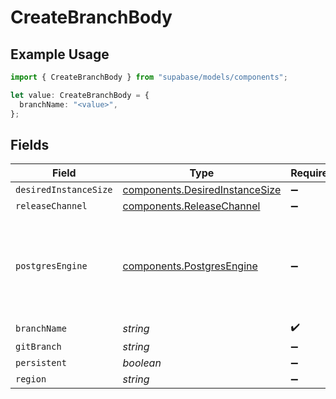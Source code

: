# CreateBranchBody

## Example Usage

```typescript
import { CreateBranchBody } from "supabase/models/components";

let value: CreateBranchBody = {
  branchName: "<value>",
};
```

## Fields

| Field                                                                            | Type                                                                             | Required                                                                         | Description                                                                      |
| -------------------------------------------------------------------------------- | -------------------------------------------------------------------------------- | -------------------------------------------------------------------------------- | -------------------------------------------------------------------------------- |
| `desiredInstanceSize`                                                            | [components.DesiredInstanceSize](../../models/components/desiredinstancesize.md) | :heavy_minus_sign:                                                               | N/A                                                                              |
| `releaseChannel`                                                                 | [components.ReleaseChannel](../../models/components/releasechannel.md)           | :heavy_minus_sign:                                                               | N/A                                                                              |
| `postgresEngine`                                                                 | [components.PostgresEngine](../../models/components/postgresengine.md)           | :heavy_minus_sign:                                                               | Postgres engine version. If not provided, the latest version will be used.       |
| `branchName`                                                                     | *string*                                                                         | :heavy_check_mark:                                                               | N/A                                                                              |
| `gitBranch`                                                                      | *string*                                                                         | :heavy_minus_sign:                                                               | N/A                                                                              |
| `persistent`                                                                     | *boolean*                                                                        | :heavy_minus_sign:                                                               | N/A                                                                              |
| `region`                                                                         | *string*                                                                         | :heavy_minus_sign:                                                               | N/A                                                                              |